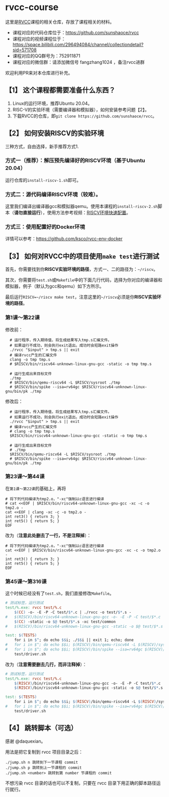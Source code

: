 # rvcc-course

这里是[RVCC](https://github.com/sunshaoce/rvcc)课程的相关仓库，存放了课程相关的材料。

- 课程对应的代码仓库位于：https://github.com/sunshaoce/rvcc
- 课程对应的视频课程位于：https://space.bilibili.com/296494084/channel/collectiondetail?sid=571708
- 课程对应的QQ群号为：752911871
- 课程对应的微信群：请添加微信号 fangzhang1024 ，备注rvcc进群

欢迎利用PR来对本仓库进行补充。

## 【1】 这个课程都需要准备什么东西？
1. Linux的运行环境，推荐Ubuntu 20.04。
1. RISC-V的实验环境（需要编译器和模拟器），如何安装参考问题【2】。
1. 下载RVCC的仓库，即`git clone https://github.com/sunshaoce/rvcc`。

## 【2】 如何安装RISCV的实验环境
三种方式，自由选择，新手推荐方式1.

### 方式一（推荐）：解压预先编译好的RISCV环境（基于Ubuntu 20.04）
运行仓库的`install-riscv-1.sh`即可。

### 方式二：源代码编译RISCV环境（较难）。
这里我们编译出编译器gcc和模拟器qemu。使用本课程的`install-riscv-2.sh`脚本（**请勿直接运行**），使用方法参考视频：[RISCV环境快速配置](https://www.bilibili.com/video/BV1D54y1m78G)。

### 方式三：使用配置好的Docker环境
详情可以参考：https://github.com/ksco/rvcc-env-docker

## 【3】 如何对RVCC中的项目使用`make test`进行测试
首先，你需要找到你**RISCV实验环境的路径**，方式一、二的路径为：`~/riscv`。

其次，你需要将`test.sh`或`Makefile`中的下面几行代码，选择为你对应的编译器和模拟器，例子（默认为gcc和qemu）如下方所示。

最后运行`RISCV=~/riscv make test`，注意这里的`~/riscv`必须是你**RISCV实验环境的路径**。

### 第1课～第22课
修改前：
```shell
  # 运行程序，传入期待值，将生成结果写入tmp.s汇编文件。
  # 如果运行不成功，则会执行exit退出。成功时会短路exit操作
  ./rvcc "$input" > tmp.s || exit
  # 编译rvcc产生的汇编文件
  clang -o tmp tmp.s
  # $RISCV/bin/riscv64-unknown-linux-gnu-gcc -static -o tmp tmp.s

  # 运行生成出来目标文件
  ./tmp
  # $RISCV/bin/qemu-riscv64 -L $RISCV/sysroot ./tmp
  # $RISCV/bin/spike --isa=rv64gc $RISCV/riscv64-unknown-linux-gnu/bin/pk ./tmp
```
修改后：
```shell
  # 运行程序，传入期待值，将生成结果写入tmp.s汇编文件。
  # 如果运行不成功，则会执行exit退出。成功时会短路exit操作
  ./rvcc "$input" > tmp.s || exit
  # 编译rvcc产生的汇编文件
  # clang -o tmp tmp.s
  $RISCV/bin/riscv64-unknown-linux-gnu-gcc -static -o tmp tmp.s

  # 运行生成出来目标文件
  # ./tmp
  $RISCV/bin/qemu-riscv64 -L $RISCV/sysroot ./tmp
  # $RISCV/bin/spike --isa=rv64gc $RISCV/riscv64-unknown-linux-gnu/bin/pk ./tmp
```
### 第23课～第44课
在`第1课～第22课`的基础上，再将
```shell
# 将下列代码编译为tmp2.o，"-xc"强制以c语言进行编译
# cat <<EOF | $RISCV/bin/riscv64-unknown-linux-gnu-gcc -xc -c -o tmp2.o -
cat <<EOF | clang -xc -c -o tmp2.o -
int ret3() { return 3; }
int ret5() { return 5; }
EOF
```
改为（**注意此处删去了一行，不是注释掉**）：
```shell
# 将下列代码编译为tmp2.o，"-xc"强制以c语言进行编译
cat <<EOF | $RISCV/bin/riscv64-unknown-linux-gnu-gcc -xc -c -o tmp2.o -
int ret3() { return 3; }
int ret5() { return 5; }
EOF
```
### 第45课～第316课
这个时候已经没有了`test.sh`，我们直接修改`Makefile`。
```Makefile
# 测试标签，运行测试
test/%.exe: rvcc test/%.c
	$(CC) -o- -E -P -C test/$*.c | ./rvcc -o test/$*.s -
#	$(RISCV)/bin/riscv64-unknown-linux-gnu-gcc -o- -E -P -C test/$*.c | ./rvcc -o test/$*.s -
	$(CC) -static -o $@ test/$*.s -xc test/common
#	$(RISCV)/bin/riscv64-unknown-linux-gnu-gcc -static -o $@ test/$*.s -xc test/common

test: $(TESTS)
	for i in $^; do echo $$i; ./$$i || exit 1; echo; done
#	for i in $^; do echo $$i; $(RISCV)/bin/qemu-riscv64 -L $(RISCV)/sysroot ./$$i || exit 1; echo; done
#	for i in $^; do echo $$i; $(RISCV)/bin/spike --isa=rv64gc $(RISCV)/riscv64-unknown-linux-gnu/bin/pk ./$$i || exit 1; echo; done
	test/driver.sh
```
改为（**注意需要删去几行，而非注释掉**）：
```Makefile
# 测试标签，运行测试
test/%.exe: rvcc test/%.c
	$(RISCV)/bin/riscv64-unknown-linux-gnu-gcc -o- -E -P -C test/$*.c | ./rvcc -o test/$*.s -
	$(RISCV)/bin/riscv64-unknown-linux-gnu-gcc -static -o $@ test/$*.s -xc test/common

test: $(TESTS)
	for i in $^; do echo $$i; $(RISCV)/bin/qemu-riscv64 -L $(RISCV)/sysroot ./$$i || exit 1; echo; done
#	for i in $^; do echo $$i; $(RISCV)/bin/spike --isa=rv64gc $(RISCV)/riscv64-unknown-linux-gnu/bin/pk ./$$i || exit 1; echo; done
	test/driver.sh
```

## 【4】 跳转脚本（可选）
感谢 @daquexian。

用法是把它复制到 rvcc 项目目录之后：
```shell
./jump.sh n 跳转到下一节课程 commit
./jump.sh p 跳转到上一节课程的 commit
./jump.sh <number> 跳转到第 number 节课程的 commit
```
不想污染 rvcc 目录的话也可以不复制，只要在 rvcc 目录下用正确的脚本路径运行就行。

